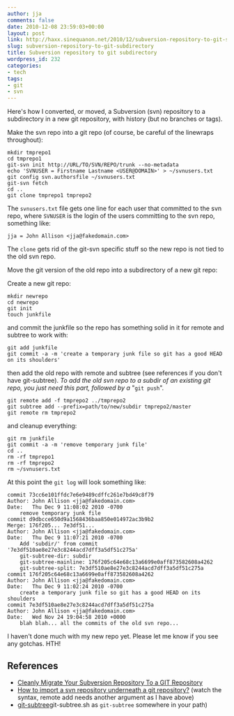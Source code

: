 ```yaml
---
author: jja
comments: false
date: 2010-12-08 23:59:03+00:00
layout: post
link: http://haxx.sinequanon.net/2010/12/subversion-repository-to-git-subdirectory/
slug: subversion-repository-to-git-subdirectory
title: Subversion repository to git subdirectory
wordpress_id: 232
categories:
- tech
tags:
- git
- svn
---
```


Here's how I converted, or moved, a Subversion (svn) repository to a
subdirectory in a new git repository, with history (but no branches or tags).

<!-- more -->

Make the svn repo into a git repo (of course, be careful of the linewraps
throughout):

    mkdir tmprepo1
    cd tmprepo1
    git-svn init http://URL/TO/SVN/REPO/trunk --no-metadata
    echo 'SVNUSER = Firstname Lastname <USER@DOMAIN>' > ~/svnusers.txt
    git config svn.authorsfile ~/svnusers.txt
    git-svn fetch
    cd ..
    git clone tmprepo1 tmprepo2

The `svnusers.txt` file gets one line for each user that committed to the svn
repo, where `SVNUSER` is the login of the users committing to the svn repo,
something like:

    jja = John Allison <jja@fakedomain.com>

The `clone` gets rid of the git-svn specific stuff so the new repo is not tied
to the old svn repo.

Move the git version of the old repo into a subdirectory of a new git repo:

Create a new git repo:

    mkdir newrepo
    cd newrepo
    git init
    touch junkfile

and commit the junkfile so the repo has something solid in it for remote and
subtree to work with:

    git add junkfile
    git commit -a -m 'create a temporary junk file so git has a good HEAD on its shoulders'

then add the old repo with remote and subtree (see references if you don't
have git-subtree). _To add the old svn repo to a subdir of an existing git
repo, you just need this part,  followed by a_ "`git push`".

    git remote add -f tmprepo2 ../tmprepo2
    git subtree add --prefix=path/to/new/subdir tmprepo2/master
    git remote rm tmprepo2

and cleanup everything:

    git rm junkfile
    git commit -a -m 'remove temporary junk file'
    cd ..
    rm -rf tmprepo1
    rm -rf tmprepo2
    rm ~/svnusers.txt

At this point the `git log` will look something like:

    commit 73cc6e101ffdc7e6e9489cdffc261e7bd49c8f79
    Author: John Allison <jja@fakedomain.com>
    Date:   Thu Dec 9 11:08:02 2010 -0700
        remove temporary junk file
    commit d9dbcce650d9a1568436baa850e014972ac3b9b2
    Merge: 176f205... 7e3df51...
    Author: John Allison <jja@fakedomain.com>
    Date:   Thu Dec 9 11:07:21 2010 -0700
        Add 'subdir/' from commit '7e3df510ae8e27e3c8244acd7dff3a5df51c275a'
        git-subtree-dir: subdir
        git-subtree-mainline: 176f205c64e68c13a6699e0aff873582608a4262
        git-subtree-split: 7e3df510ae8e27e3c8244acd7dff3a5df51c275a
    commit 176f205c64e68c13a6699e0aff873582608a4262
    Author: John Allison <jja@fakedomain.com>
    Date:   Thu Dec 9 11:02:24 2010 -0700
        create a temporary junk file so git has a good HEAD on its shoulders
    commit 7e3df510ae8e27e3c8244acd7dff3a5df51c275a
    Author: John Allison <jja@fakedomain.com>
    Date:   Wed Nov 24 19:04:58 2010 +0000
        blah blah... all the commits of the old svn repo...

I haven't done much with my new repo yet. Please let me know if you see any
gotchas. HTH!

## References

  * [Cleanly Migrate Your Subversion Repository To a GIT Repository](http://www.jonmaddox.com/2008/03/05/cleanly-migrate-your-subversion-repository-to-a-git-repository/)
  * [How to import a svn repository underneath a git repository?](http://stackoverflow.com/questions/3031602) (watch the syntax, remote add needs another argument as I have above)
  * [git-subtree](https://github.com/apenwarr/git-subtree)git-subtree.sh as `git-subtree` somewhere in your path)

